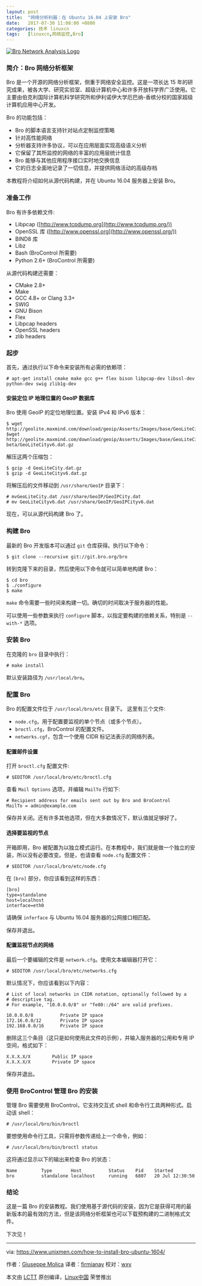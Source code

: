 ```yaml
---
layout: post
title:	"网络分析利器：在 Ubuntu 16.04 上安装 Bro"
date:	2017-07-30 11:08:00 +0800 
categories:	技术 linuxcn 
tags:	[linuxcn,网络监控,Bro]
---
```



[![Bro Network Analysis Logo](/Asserts/Images//attachment/album/201707/30/110852kjgkm5pkdygk5jep.jpg "brologo")](https://www.unixmen.com/wp-content/uploads/2017/07/brologo.jpg)


### 简介：Bro 网络分析框架


Bro 是一个开源的网络分析框架，侧重于网络安全监控。这是一项长达 15 年的研究成果，被各大学、研究实验室、超级计算机中心和许多开放科学界广泛使用。它主要由伯克利国际计算机科学研究所和伊利诺伊大学厄巴纳-香槟分校的国家超级计算机应用中心开发。


Bro 的功能包括：


* Bro 的脚本语言支持针对站点定制监控策略
* 针对高性能网络
* 分析器支持许多协议，可以在应用层面实现高级语义分析
* 它保留了其所监控的网络的丰富的应用层统计信息
* Bro 能够与其他应用程序接口实时地交换信息
* 它的日志全面地记录了一切信息，并提供网络活动的高级存档


本教程将介绍如何从源代码构建，并在 Ubuntu 16.04 服务器上安装 Bro。


### 准备工作


Bro 有许多依赖文件:


* Libpcap ([http://www.tcpdump.org](http://www.tcpdump.org/))
* OpenSSL 库 ([http://www.openssl.org](http://www.openssl.org/))
* BIND8 库
* Libz
* Bash (BroControl 所需要)
* Python 2.6+ (BroControl 所需要)


从源代码构建还需要：


* CMake 2.8+
* Make
* GCC 4.8+ or Clang 3.3+
* SWIG
* GNU Bison
* Flex
* Libpcap headers
* OpenSSL headers
* zlib headers


### 起步


首先，通过执行以下命令来安装所有必需的依赖项：



```
# apt-get install cmake make gcc g++ flex bison libpcap-dev libssl-dev python-dev swig zlib1g-dev

```

#### 安装定位 IP 地理位置的 GeoIP 数据库


Bro 使用 GeoIP 的定位地理位置。安装 IPv4 和 IPv6 版本：



```
$ wget http://geolite.maxmind.com/download/geoip/Asserts/Images/base/GeoLiteCity.dat.gz
$wget http://geolite.maxmind.com/download/geoip/Asserts/Images/base/GeoLiteCityv6-beta/GeoLiteCityv6.dat.gz

```

解压这两个压缩包：



```
$ gzip -d GeoLiteCity.dat.gz
$ gzip -d GeoLiteCityv6.dat.gz

```

将解压后的文件移动到 `/usr/share/GeoIP` 目录下：



```
# mvGeoLiteCity.dat /usr/share/GeoIP/GeoIPCity.dat
# mv GeoLiteCityv6.dat /usr/share/GeoIP/GeoIPCityv6.dat

```

现在，可以从源代码构建 Bro 了。


### 构建 Bro


最新的 Bro 开发版本可以通过 `git` 仓库获得。执行以下命令：



```
$ git clone --recursive git://git.bro.org/bro

```

转到克隆下来的目录，然后使用以下命令就可以简单地构建 Bro：



```
$ cd bro
$ ./configure
$ make

```

`make` 命令需要一些时间来构建一切。确切的时间取决于服务器的性能。


可以使用一些参数来执行 `configure` 脚本，以指定要构建的依赖关系，特别是 `--with-*` 选项。


### 安装 Bro


在克隆的 `bro` 目录中执行：



```
# make install

```

默认安装路径为 `/usr/local/bro`。


### 配置 Bro


Bro 的配置文件位于 `/usr/local/bro/etc` 目录下。 这里有三个文件:


* `node.cfg`，用于配置要监视的单个节点（或多个节点）。
* `broctl.cfg`，BroControl 的配置文件。
* `networks.cgf`，包含一个使用 CIDR 标记法表示的网络列表。


#### 配置邮件设置


打开 `broctl.cfg` 配置文件:



```
# $EDITOR /usr/local/bro/etc/broctl.cfg

```

查看 `Mail Options` 选项，并编辑 `MailTo` 行如下:



```
# Recipient address for emails sent out by Bro and BroControl
MailTo = admin@example.com

```

保存并关闭。还有许多其他选项，但在大多数情况下，默认值就足够好了。


#### 选择要监视的节点


开箱即用，Bro 被配置为以独立模式运行。在本教程中，我们就是做一个独立的安装，所以没有必要改变。但是，也请查看 `node.cfg` 配置文件：



```
# $EDITOR /usr/local/bro/etc/node.cfg

```

在 `[bro]` 部分，你应该看到这样的东西：



```
[bro]
type=standalone
host=localhost
interface=eth0

```

请确保 `inferface` 与 Ubuntu 16.04 服务器的公网接口相匹配。


保存并退出。


#### 配置监视节点的网络


最后一个要编辑的文件是 `network.cfg`。使用文本编辑器打开它：



```
# $EDITOR /usr/local/bro/etc/networks.cfg

```

默认情况下，你应该看到以下内容：



```
# List of local networks in CIDR notation, optionally followed by a
# descriptive tag.
# For example, "10.0.0.0/8" or "fe80::/64" are valid prefixes.

10.0.0.0/8          Private IP space
172.16.0.0/12       Private IP space
192.168.0.0/16      Private IP space

```

删除这三个条目（这只是如何使用此文件的示例），并输入服务器的公用和专用 IP 空间，格式如下：



```
X.X.X.X/X        Public IP space
X.X.X.X/X        Private IP space

```

保存并退出。


### 使用 BroControl 管理 Bro 的安装


管理 Bro 需要使用 BroControl，它支持交互式 shell 和命令行工具两种形式。启动该 shell：



```
# /usr/local/bro/bin/broctl

```

要想使用命令行工具，只需将参数传递给上一个命令，例如：



```
# /usr/local/bro/bin/broctl status

```

这将通过显示以下的输出来检查 Bro 的状态：



```
Name         Type       Host          Status    Pid    Started
bro          standalone localhost     running   6807   20 Jul 12:30:50

```

### 结论


这是一篇 Bro 的安装教程。我们使用基于源代码的安装，因为它是获得可用的最新版本的最有效的方法，但是该网络分析框架也可以下载预构建的二进制格式文件。


下次见！




---


via: <https://www.unixmen.com/how-to-install-bro-ubuntu-1604/>


作者：[Giuseppe Molica](https://www.unixmen.com/author/tutan/) 译者：[firmianay](https://github.com/firmianay) 校对：[wxy](https://github.com/wxy)


本文由 [LCTT](https://github.com/LCTT/TranslateProject) 原创编译，[Linux中国](https://linux.cn/) 荣誉推出
